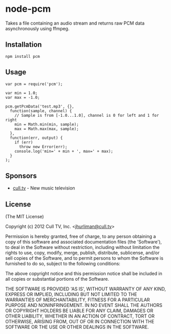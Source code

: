 # node-pcm #

Takes a file containing an audio stream and returns raw PCM data asynchronously
using ffmpeg.

## Installation ##

    npm install pcm

## Usage ##

    var pcm = require('pcm');
    
    var min = 1.0;
    var max = -1.0;
    
    pcm.getPcmData('test.mp3', {},
      function(sample, channel) {
        // Sample is from [-1.0...1.0], channel is 0 for left and 1 for right
        min = Math.min(min, sample);
        max = Math.max(max, sample);
      },
      function(err, output) {
        if (err)
          throw new Error(err);
        console.log('min=' + min + ', max=' + max);
      }
    );

## Sponsors ##

* [cull.tv](http://cull.tv/) - New music television

## License ##

(The MIT License)

Copyright (c) 2012 Cull TV, Inc. &lt;jhurliman@cull.tv&gt;

Permission is hereby granted, free of charge, to any person obtaining
a copy of this software and associated documentation files (the
'Software'), to deal in the Software without restriction, including
without limitation the rights to use, copy, modify, merge, publish,
distribute, sublicense, and/or sell copies of the Software, and to
permit persons to whom the Software is furnished to do so, subject to
the following conditions:

The above copyright notice and this permission notice shall be
included in all copies or substantial portions of the Software.

THE SOFTWARE IS PROVIDED 'AS IS', WITHOUT WARRANTY OF ANY KIND,
EXPRESS OR IMPLIED, INCLUDING BUT NOT LIMITED TO THE WARRANTIES OF
MERCHANTABILITY, FITNESS FOR A PARTICULAR PURPOSE AND NONINFRINGEMENT.
IN NO EVENT SHALL THE AUTHORS OR COPYRIGHT HOLDERS BE LIABLE FOR ANY
CLAIM, DAMAGES OR OTHER LIABILITY, WHETHER IN AN ACTION OF CONTRACT,
TORT OR OTHERWISE, ARISING FROM, OUT OF OR IN CONNECTION WITH THE
SOFTWARE OR THE USE OR OTHER DEALINGS IN THE SOFTWARE.

